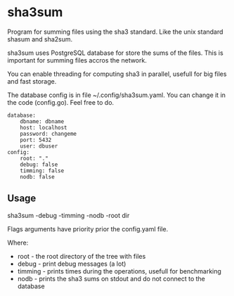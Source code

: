 # sha3sum
Program for summing files using the sha3 standard. Like the unix standard shasum and sha2sum.

sha3sum uses PostgreSQL database for store the sums of the files. This is important for summing files accros the network.

You can enable threading for computing sha3 in parallel, usefull for big files and fast storage.

The database config is in file ~/.config/sha3sum.yaml. You can change it in the code (config.go). Feel free to do.

    database:
        dbname: dbname
        host: localhost
        password: changeme
        port: 5432
        user: dbuser
    config:
        root: "."
        debug: false
        timming: false
        nodb: false

## Usage

sha3sum -debug -timming -nodb -root dir

Flags arguments have priority prior the config.yaml file.

Where:
- root - the root directory of the tree with files
- debug - print debug messages (a lot)
- timming - prints times during the operations, usefull for benchmarking
- nodb - prints the sha3 sums on stdout and do not connect to the database



